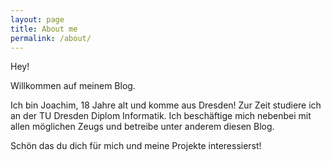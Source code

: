 ```yaml
---
layout: page
title: About me
permalink: /about/
---
```


Hey!

Willkommen auf meinem Blog.

Ich bin Joachim, 18 Jahre alt und komme aus Dresden! Zur Zeit studiere ich an der TU Dresden Diplom Informatik. Ich beschäftige mich nebenbei mit allen möglichen Zeugs und betreibe unter anderem diesen Blog.

Schön das du dich für mich und meine Projekte interessierst!
